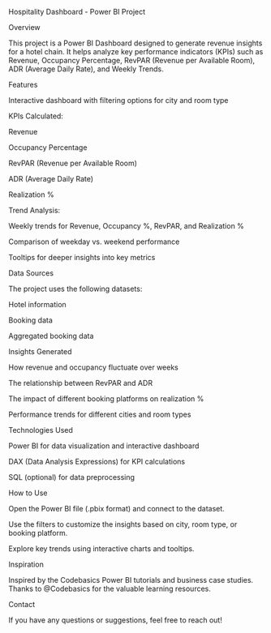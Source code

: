 Hospitality Dashboard - Power BI Project

Overview

This project is a Power BI Dashboard designed to generate revenue insights for a hotel chain. It helps analyze key performance indicators (KPIs) such as Revenue, Occupancy Percentage, RevPAR (Revenue per Available Room), ADR (Average Daily Rate), and Weekly Trends.

Features

Interactive dashboard with filtering options for city and room type

KPIs Calculated:

Revenue

Occupancy Percentage

RevPAR (Revenue per Available Room)

ADR (Average Daily Rate)

Realization %

Trend Analysis:

Weekly trends for Revenue, Occupancy %, RevPAR, and Realization %

Comparison of weekday vs. weekend performance

Tooltips for deeper insights into key metrics

Data Sources

The project uses the following datasets:

Hotel information

Booking data

Aggregated booking data

Insights Generated

How revenue and occupancy fluctuate over weeks

The relationship between RevPAR and ADR

The impact of different booking platforms on realization %

Performance trends for different cities and room types

Technologies Used

Power BI for data visualization and interactive dashboard

DAX (Data Analysis Expressions) for KPI calculations

SQL (optional) for data preprocessing

How to Use

Open the Power BI file (.pbix format) and connect to the dataset.

Use the filters to customize the insights based on city, room type, or booking platform.

Explore key trends using interactive charts and tooltips.

Inspiration

Inspired by the Codebasics Power BI tutorials and business case studies. Thanks to @Codebasics for the valuable learning resources.

Contact

If you have any questions or suggestions, feel free to reach out!
